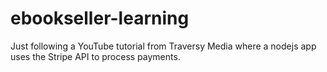 # ebookseller-learning

Just following a YouTube tutorial from Traversy Media where a nodejs app uses the Stripe API to process payments.
